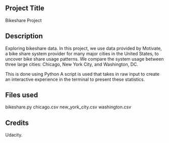 ## Project Title
Bikeshare Project

## Description
Exploring bikeshare data.
In this project, we use data provided by Motivate, a bike share system provider for many major cities in the United States, to uncover bike share usage patterns. We compare the system usage between three large cities: Chicago, New York City, and Washington, DC.

This is done using Python 
A script is used that takes in raw input to create an interactive experience in the terminal to present these statistics.

## Files used
bikeshare.py chicago.csv new_york_city.csv washington.csv

## Credits
Udacity.
